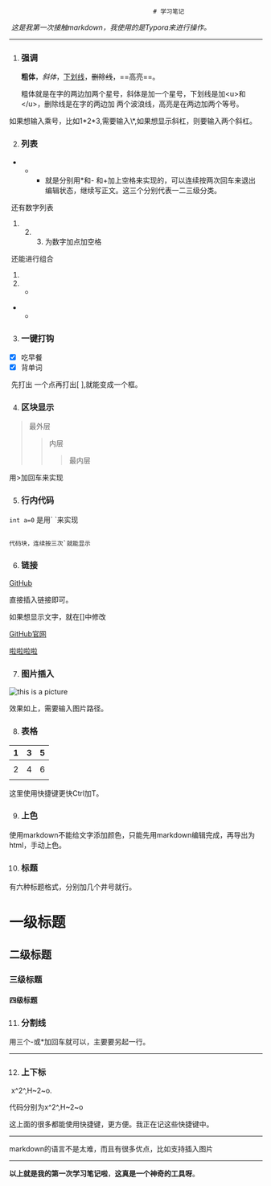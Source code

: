                                             # 学习笔记

​                                          *这是我第一次接触markdown，我使用的是Typora来进行操作。*

---



1. ### 强调

   **粗体**，*斜体*，<u>下划线</u>，~~删除线~~，==高亮==。
   
   粗体就是在字的两边加两个星号，斜体是加一个星号，下划线是加\<u>和\</u>，删除线是在字的两边加 两个波浪线，高亮是在两边加两个等号。

​     如果想输入乘号，比如1\*2\*3,需要输入\\*,如果想显示斜杠，则要输入两个斜杠。



2. ###  列表

* - + 就是分别用\*和\- 和\+加上空格来实现的，可以连续按两次回车来退出编辑状态，继续写正文。这三个分别代表一二三级分类。

​       还有数字列表

1. 2. 3. 为数字加点加空格

​     还能进行组合

1. 
2. * 

* -  

  

3. ### 一键打钩

- [x] 吃早餐
- [x] 背单词

​    先打出 一个点再打出[ ],就能变成一个框。

4. ### 区块显示

> 最外层
>
> > 内层
> >
> > > 最内层

用>加回车来实现



5. ### 行内代码

`int a=0` 是用\` \`来实现

```

代码块，连续按三次`就能显示

```

6. ### 链接

[GitHub](https://github.com/)

直接插入链接即可。

如果想显示文字，就在[]中修改

[GitHub官网](https://github.com/)

[啦啦啦啦](https://github.com/)



7. ### 图片插入

![this is a picture](https://images.pexels.com/photos/919278/pexels-photo-919278.jpeg?auto=compress&cs=tinysrgb&w=800)





效果如上，需要输入图片路径。



8. ### 表格

| 1    | 3    | 5    |
| ---- | ---- | ---- |
|      |      |      |
| 2    | 4    | 6    |
|      |      |      |

这里使用快捷键更快Ctrl加T。



9. ### 上色

使用markdown不能给文字添加颜色，只能先用markdown编辑完成，再导出为html，手动上色。



10. ### 标题

有六种标题格式，分别加几个井号就行。

# 一级标题

## 二级标题

### 三级标题

#### 四级标题



11. ### 分割线

用三个-或*加回车就可以，主要要另起一行。

---





12. ### 上下标

​    x^2^,H~2~o.

  代码分别为x\^2\^,H\~2\~o



这上面的很多都能使用快捷键，更方便。我正在记这些快捷键中。

***



markdown的语言不是太难，而且有很多优点，比如支持插入图片

___

**以上就是我的第一次学习笔记啦**，**这真是一个神奇的工具呀**。

